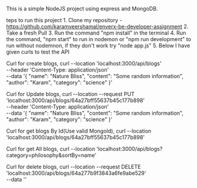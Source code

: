 This is a simple NodeJS project using express and MongoDB. 

teps to run this project 
    1. Clone my repository - https://github.com/karamveershamal/enverx-be-developer-assignment
    2. Take a fresh Pull
    3. Run the command "npm install" in the terminal
    4. Run the command, "npm start" to run in nodemon or "npm run development" to run without nodemnon, if they don't work try "node app.js"
    5. Below I have given curls to test the API

Curl for create blogs, 
curl --location 'localhost:3000/api/blogs' \
--header 'Content-Type: application/json' \
--data '{
    "name": "Nature Bliss",
    "content": "Some random information",
    "author": "Karam",
    "category": "science"
}'

Curl for Update blogs, 
curl --location --request PUT 'localhost:3000/api/blogs/64a27bff55637b45c177b898' \
--header 'Content-Type: application/json' \
--data '{
    "name": "Nature Bliss",
    "content": "Some random information",
    "author": "Karam",
    "category": "science"
}'

Curl for get blogs By Id(Use valid MongoId), 
curl --location 'localhost:3000/api/blogs/64a27bff55637b45c177b898'

Curl for get All blogs,
curl --location 'localhost:3000/api/blogs?category=philosophy&sortBy=name'

Curl for delete blogs, 
curl --location --request DELETE 'localhost:3000/api/blogs/64a277b9f3843a6fe9abe529' \
--data ''
